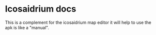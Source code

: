 # Icosaidrium docs
 This is a complement for the icosaidrium map editor it will help 
 to use the apk is like a "manual".